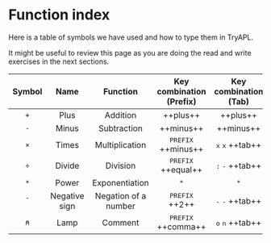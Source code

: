 # Function index

Here is a table of symbols we have used and how to type them in TryAPL.

It might be useful to review this page as you are doing the read and write exercises in the next sections.

| Symbol | Name | Function | Key combination (Prefix) | Key combination (Tab)
|:--:|:--:|:--:|:--:|:--:|
| `+` | Plus | Addition | ++plus++ | ++plus++ |
| `-` | Minus | Subtraction | ++minus++ | ++minus++ |
| `×` | Times | Multiplication | <kbd>PREFIX</kbd> ++minus++ | <kbd>x</kbd> <kbd>x</kbd> ++tab++ |
| `÷` | Divide | Division | <kbd>PREFIX</kbd> ++equal++ | <kbd>:</kbd> <kbd>-</kbd> ++tab++ |
| `*` | Power | Exponentiation | <kbd>*</kbd> | <kbd>*</kbd> |
| `¯` | Negative sign | Negation of a number | <kbd>PREFIX</kbd> ++2++ | <kbd>-</kbd> <kbd>-</kbd> ++tab++ |
| `⍝` | Lamp | Comment | <kbd>PREFIX</kbd> ++comma++ | <kbd>o</kbd> <kbd>n</kbd> ++tab++ |
